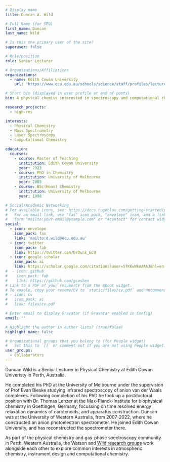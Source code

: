 ```yaml
---
# Display name
title: Duncan A. Wild

# Full Name (for SEO)
first_name: Duncan
last_name: Wild

# Is this the primary user of the site?
superuser: false

# Role/position
role: Senior Lecturer

# Organizations/Affiliations
organizations:
  - name: Edith Cowan University
    url: 'https://www.ecu.edu.au/schools/science/staff/profiles/lecturers/dr-duncan-wild'

# Short bio (displayed in user profile at end of posts)
bio: A physical chemist interested in spectroscopy and computational chemistry applied to van der Waals complexes.

research_projects:
  - high-res

interests:
  - Physical Chemistry
  - Mass Spectrometry
  - Laser Spectroscopy
  - Computational Chemistry

education:
  courses:
    - course: Master of Teaching
      institution: Edith Cowan University
      year: 2023
    - course: PhD in Chemistry
      institution: University of Melbourne
      year: 2003
    - course: BSc(Hons) Chemistry
      institution: University of Melbourne
      year: 1998

# Social/Academic Networking
# For available icons, see: https://docs.hugoblox.com/getting-started/page-builder/#icons
#   For an email link, use "fas" icon pack, "envelope" icon, and a link in the
#   form "mailto:your-email@example.com" or "#contact" for contact widget.
social:
  - icon: envelope
    icon_pack: fas
    link: 'mailto:d.wild@ecu.edu.au'
  - icon: twitter
    icon_pack: fab
    link: https://twitter.com/DrDunk_ECU
  - icon: google-scholar
    icon_pack: ai
    link: https://scholar.google.com/citations?user=5TKKwWkAAAAJ&hl=en
#  - icon: github
#    icon_pack: fab
#    link: https://github.com/gcushen
# Link to a PDF of your resume/CV from the About widget.
# To enable, copy your resume/CV to `static/files/cv.pdf` and uncomment the lines below.
# - icon: cv
#   icon_pack: ai
#   link: files/cv.pdf

# Enter email to display Gravatar (if Gravatar enabled in Config)
email: ''

# Highlight the author in author lists? (true/false)
highlight_name: false

# Organizational groups that you belong to (for People widget)
#   Set this to `[]` or comment out if you are not using People widget.
user_groups:
  - Collaborators
---
```


Duncan Wild is a Senior Lecturer in Physical Chemistry at Edith Cowan Univeristy in Perth, Australia.

He completed his PhD at the University of Melbourne under the supervision of Prof Evan Bieske studying infrared spectroscopy of anion van der Waals complexes. Following completion of his PhD he took up a postdoctoral position with Dr. Thomas Lenzer at the Max-Planck-Institute for biophysical chemistry in Goettingen, Germany, focussing on time resolved energy relaxation dynamics of carotenoids, and apparatus construction. Duncan was at the University of Western Australia, from 2007-2022, where he constructed an anion photoelectron spectrometer. He joined Edith Cowan University, and has reconstructed the spectrometer there.

As part of the physical chemistry and gas-phase spectroscopy community in Perth, Western Australia, the Watson and [Wild research groups](https://laser.scb.uwa.edu.au/) work alongside each other to explore common interests in atmospheric chemistry, instrument design and computational chemistry.
